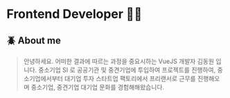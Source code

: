  # Frontend Developer 🤟🏻

## :beetle: About me  <br />
> 안녕하세요. 어떠한 결과에 따르는 과정을 중요시하는 VueJS 개발자 김동원 입니다.
> 중소기업 SI 로 공공기관 및 중견기업에 투입하여 프로젝트를 진행하여, 중소기업에서부터 대기업 투자 스타트업 팩토리에서 프리랜서로 근무를 진행해오며 
> 중소기업, 중견기업 대기업 문화를 경험해해왔습니다.

##




